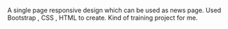 A single page responsive design which can be used as news page. Used Bootstrap , CSS , HTML to create. Kind of training project for me.
